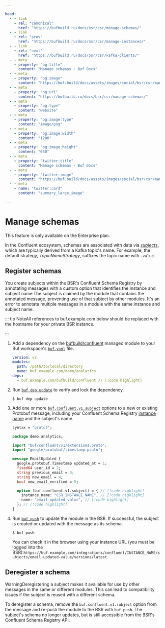 ```yaml
---

head:
  - - link
    - rel: "canonical"
      href: "https://bufbuild.ru/docs/bsr/csr/manage-schemas/"
  - - link
    - rel: "prev"
      href: "https://bufbuild.ru/docs/bsr/csr/manage-instances/"
  - - link
    - rel: "next"
      href: "https://bufbuild.ru/docs/bsr/csr/kafka-clients/"
  - - meta
    - property: "og:title"
      content: "Manage schemas - Buf Docs"
  - - meta
    - property: "og:image"
      content: "https://buf.build/docs/assets/images/social/bsr/csr/manage-schemas.png"
  - - meta
    - property: "og:url"
      content: "https://bufbuild.ru/docs/bsr/csr/manage-schemas/"
  - - meta
    - property: "og:type"
      content: "website"
  - - meta
    - property: "og:image:type"
      content: "image/png"
  - - meta
    - property: "og:image:width"
      content: "1200"
  - - meta
    - property: "og:image:height"
      content: "630"
  - - meta
    - property: "twitter:title"
      content: "Manage schemas - Buf Docs"
  - - meta
    - property: "twitter:image"
      content: "https://buf.build/docs/assets/images/social/bsr/csr/manage-schemas.png"
  - - meta
    - name: "twitter:card"
      content: "summary_large_image"

---
```


# Manage schemas

This feature is only available on the Enterprise plan.

In the Confluent ecosystem, schemas are associated with data via [_subjects_](https://docs.confluent.io/platform/current/schema-registry/fundamentals/index.html#schemas-subjects-and-topics), which are typically derived from a Kafka topic's name. For example, the default strategy, _TopicNameStrategy_, suffixes the topic name with `-value`.

## Register schemas

You create subjects within the BSR's Confluent Schema Registry by annotating messages with a custom option that identifies the instance and subject name.The subject is claimed by the module that contains the annotated message, preventing use of that subject by other modules. It's an error to annotate multiple messages in a module with the same instance and subject name.

::: tip NoteAll references to buf.example.com below should be replaced with the hostname for your private BSR instance.

:::

1.  Add a dependency on the [bufbuild/confluent](https://buf.build/bufbuild/confluent) managed module to your Buf workspace's [`buf.yaml`](../../../configuration/v2/buf-yaml/#deps) file.

    ```yaml
    version: v2
    modules:
      path: /path/to/local/directory
      name: buf.example.com/demo/analytics
    deps:
      - buf.example.com/bufbuild/confluent // [!code highlight]
    ```

2.  Run [`buf dep update`](../../../reference/cli/buf/dep/update/) to verify and lock the dependency.

    ```console
    $ buf dep update
    ```

3.  Add one or more [`buf.confluent.v1.subject`](https://buf.build/bufbuild/confluent/docs/main:buf.confluent.v1) options to a new or existing Protobuf message, including your Confluent Schema Registry [instance name](../manage-instances/#create-an-instance) and the subject's name.

    ```protobuf
    syntax = "proto3";

    package demo.analytics;

    import "buf/confluent/v1/extensions.proto";
    import "google/protobuf/timestamp.proto";

    message EmailUpdated {
      google.protobuf.Timestamp updated_at = 1;
      fixed64 user_id = 2;
      string previous_email = 3;
      string new_email = 4;
      bool new_email_verified = 5;

      option (buf.confluent.v1.subject) = { // [!code highlight]
        instance_name: "CSR_INSTANCE_NAME", // [!code highlight]
        name: "email-updated-value", // [!code highlight]
      }; // [!code highlight]
    }
    ```

4.  Run [`buf push`](../../../reference/cli/buf/push/) to update the module in the BSR. If successful, the subject is created or updated with the message as its schema.

    ```console
    $ buf push
    ```

    You can check it in the browser using your instance URL (you must be logged into the BSR):`https://buf.example.com/integrations/confluent/INSTANCE_NAME/subjects/email-updated-value/versions/latest`

## Deregister a schema

WarningDeregistering a subject makes it available for use by other messages in the same or different modules. This can lead to compatibility issues if the subject is reused with a different schema.

To deregister a schema, remove the `buf.confluent.v1.subject` option from the message and re-push the module to the BSR with `buf push`. The subject's schema no longer updates, but is still accessible from the BSR's Confluent Schema Registry API.

